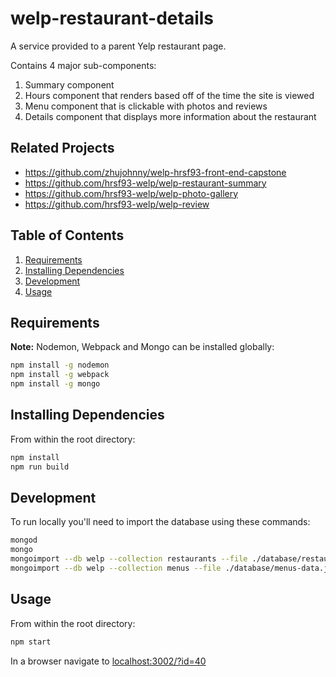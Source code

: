 # welp-restaurant-details

A service provided to a parent Yelp restaurant page.

Contains 4 major sub-components: 
1. Summary component
2. Hours component that renders based off of the time the site is viewed
3. Menu component that is clickable with photos and reviews
4. Details component that displays more information about the restaurant

## Related Projects

  - https://github.com/zhujohnny/welp-hrsf93-front-end-capstone
  - https://github.com/hrsf93-welp/welp-restaurant-summary
  - https://github.com/hrsf93-welp/welp-photo-gallery
  - https://github.com/hrsf93-welp/welp-review

## Table of Contents

1. [Requirements](#requirements)
2. [Installing Dependencies](#installing-dependencies)
3. [Development](#development)
4. [Usage](#usage)

## Requirements

__Note:__ Nodemon, Webpack and Mongo can be installed globally:
```sh
npm install -g nodemon
npm install -g webpack
npm install -g mongo
```
## Installing Dependencies

From within the root directory:

```sh
npm install
npm run build
```

## Development

To run locally you'll need to import the database using these commands:

```sh
mongod
mongo
mongoimport --db welp --collection restaurants --file ./database/restaurants-data.json
mongoimport --db welp --collection menus --file ./database/menus-data.json

```

## Usage

From within the root directory:
```sh
npm start
```
In a browser navigate to [localhost:3002/?id=40](localhost:3002/?id=40)